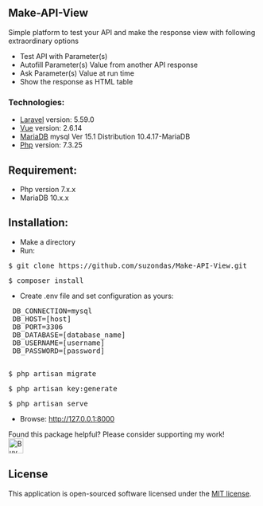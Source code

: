 
## Make-API-View

Simple platform to test your API and make the response view with following extraordinary options

- Test API with Parameter(s)
- Autofill Parameter(s) Value from another API response
- Ask Parameter(s) Value at run time
- Show the response as HTML table

### Technologies:
- [Laravel](https://laravel.com/) version: 5.59.0
- [Vue](https://vuejs.org) version: 2.6.14
- [MariaDB](https://mariadb.org/) mysql  Ver 15.1 Distribution 10.4.17-MariaDB
- [Php](http://www.php.net) version: 7.3.25

## Requirement:
- Php version 7.x.x
- MariaDB 10.x.x

## Installation:
- Make a directory
- Run:
<pre>$ git clone https://github.com/suzondas/Make-API-View.git</pre>
<pre>$ composer install</pre>
- Create .env file and set configuration as yours:
<pre>
 DB_CONNECTION=mysql
 DB_HOST=[host]
 DB_PORT=3306
 DB_DATABASE=[database_name]
 DB_USERNAME=[username]
 DB_PASSWORD=[password]
 </pre>
<pre>$ php artisan migrate</pre>
<pre>$ php artisan key:generate</pre>
<pre>$ php artisan serve</pre>
- Browse: http://127.0.0.1:8000

Found this package helpful? Please consider supporting my work!<br>
<a href='https://ko-fi.com/Q5Q16B7Z3' target='_blank'><img height='30' style='border:0px;height:30px;' src='https://cdn.ko-fi.com/cdn/kofi1.png?v=3' border='0' alt='Buy Me a Coffee at ko-fi.com' /></a>

## License
This application is open-sourced software licensed under the [MIT license](https://opensource.org/licenses/MIT).
